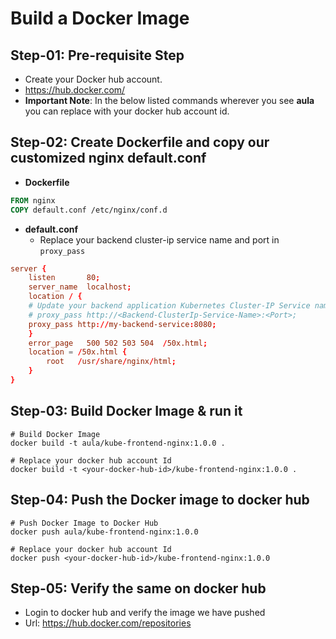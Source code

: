 # Build a Docker Image

## Step-01: Pre-requisite Step
- Create your Docker hub account. 
- https://hub.docker.com/
- **Important Note**: In the below listed commands wherever you see **aula** you can replace with your docker hub account id. 


## Step-02: Create Dockerfile and copy our customized nginx default.conf
- **Dockerfile**
```Dockerfile 
FROM nginx
COPY default.conf /etc/nginx/conf.d
```
- **default.conf**
  - Replace your backend cluster-ip service name and port in `proxy_pass`
```conf
server {
    listen       80;
    server_name  localhost;
    location / {
    # Update your backend application Kubernetes Cluster-IP Service name  and port below      
    # proxy_pass http://<Backend-ClusterIp-Service-Name>:<Port>;      
    proxy_pass http://my-backend-service:8080;
    }
    error_page   500 502 503 504  /50x.html;
    location = /50x.html {
        root   /usr/share/nginx/html;
    }
}
```

## Step-03: Build Docker Image & run it
```
# Build Docker Image
docker build -t aula/kube-frontend-nginx:1.0.0 .

# Replace your docker hub account Id
docker build -t <your-docker-hub-id>/kube-frontend-nginx:1.0.0 .
```

## Step-04: Push the Docker image to docker hub
```
# Push Docker Image to Docker Hub
docker push aula/kube-frontend-nginx:1.0.0 

# Replace your docker hub account Id
docker push <your-docker-hub-id>/kube-frontend-nginx:1.0.0 
```

## Step-05: Verify the same on docker hub
- Login to docker hub and verify the image we have pushed
- Url: https://hub.docker.com/repositories